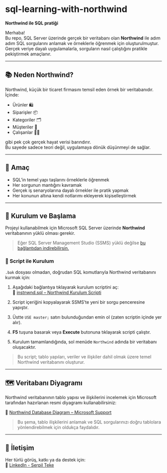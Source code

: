 # sql-learning-with-northwind
**Northwind ile SQL pratiği**

Merhaba!  
Bu repo, SQL Server üzerinde gerçek bir veritabanı olan **Northwind** ile adım adım SQL sorgularını anlamak ve örneklerle öğrenmek için oluşturulmuştur.  
Gerçek veriye dayalı uygulamalarla, sorguların nasıl çalıştığını pratikle pekiştirmek amaçlanır.

---

## 📚 Neden Northwind?

Northwind, küçük bir ticaret firmasını temsil eden örnek bir veritabanıdır. İçinde:
- Ürünler 🛍️
- Siparişler 📦
- Kategoriler 🗂️
- Müşteriler 👥
- Çalışanlar 👩‍💼

gibi pek çok gerçek hayat verisi barındırır.  
Bu sayede sadece teori değil, uygulamaya dönük düşünmeyi de sağlar.

---

## 🎯 Amaç

- SQL’in temel yapı taşlarını örneklerle öğrenmek  
- Her sorgunun mantığını kavramak  
- Gerçek iş senaryolarına dayalı örnekler ile pratik yapmak
- Her konunun altına kendi notlarımı ekleyerek kişiselleştirmek

---

## 🔧 Kurulum ve Başlama

Projeyi kullanabilmek için Microsoft SQL Server üzerinde **Northwind** veritabanının yüklü olması gerekir.

> Eğer SQL Server Management Studio (SSMS) yüklü değilse [bu bağlantıdan indirebilirsin.](https://learn.microsoft.com/tr-tr/ssms/download-sql-server-management-studio-ssms)

### 📜 Script ile Kurulum

`.bak` dosyası olmadan, doğrudan SQL komutlarıyla Northwind veritabanını kurmak için:

1. Aşağıdaki bağlantıya tıklayarak kurulum scriptini aç:  
   🔗 [instnwnd.sql – Northwind Kurulum Scripti](https://raw.githubusercontent.com/microsoft/sql-server-samples/master/samples/databases/northwind-pubs/instnwnd.sql)

2. Script içeriğini kopyalayarak SSMS’te yeni bir sorgu penceresine yapıştır.

3. Üstte `USE master;` satırı bulunduğundan emin ol (zaten scriptin içinde yer alır).

4. **F5** tuşuna basarak veya **Execute** butonuna tıklayarak scripti çalıştır.

5. Kurulum tamamlandığında, sol menüde `Northwind` adında bir veritabanı oluşacaktır.

> Bu script; tablo yapıları, veriler ve ilişkiler dahil olmak üzere temel Northwind veritabanını oluşturur.

---

## 🗺️ Veritabanı Diyagramı

Northwind veritabanının tablo yapısı ve ilişkilerini incelemek için Microsoft tarafından hazırlanan resmi diyagramı kullanabilirsiniz:

🔗 [Northwind Database Diagram – Microsoft Support](https://support.microsoft.com/en-us/office/northwind-database-diagram-cd422d47-e4e3-4819-8100-cdae6aaa0857)

> Bu şema, tablo ilişkilerini anlamak ve SQL sorgularınızı doğru tablolara yönlendirebilmek için oldukça faydalıdır.

---


## 📩 İletişim

Her türlü görüş, katkı ya da destek için:  
📎 [LinkedIn - Serpil Teke](https://linkedin.com/in/serpilteke)
